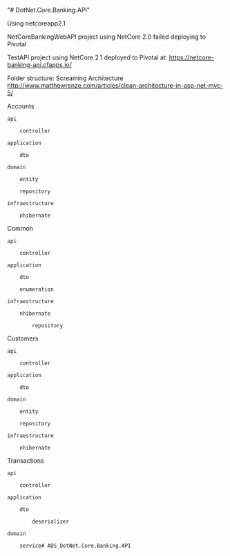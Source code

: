 "# DotNet.Core.Banking.API" 

Using <TargetFramework>netcoreapp2.1</TargetFramework>

NetCoreBankingWebAPI project using NetCore 2.0 failed deploying to Pivotal

TestAPI project using NetCore 2.1 deployed to Pivotal at: https://netcore-banking-api.cfapps.io/

Folder structure: Screaming Architecture
http://www.matthewrenze.com/articles/clean-architecture-in-asp-net-mvc-5/

Accounts

	api
	
		controller
		
	application
	
		dto
		
	domain
	
		entity
		
		repository
		
	infraestructure
	
		nhibernate
		
Common

	api
	
		controller
		
	application
	
		dto
		
		enumeration
		
	infraestructure
	
		nhibernate
		
			repository
			
Customers

	api
	
		controller
		
	application
	
		dto
		
	domain
	
		entity
		
		repository
		
	infraestructure
	
		nhibernate
		
Transactions

	api
	
		controller
		
	application
	
		dto
		
			deserializer
			
	domain
	
		service# ADS_DotNet.Core.Banking.API
